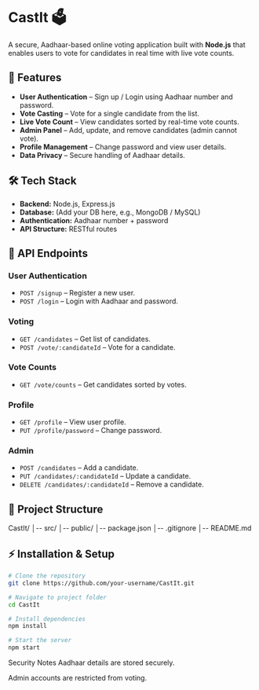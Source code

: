 # CastIt 🗳️  
A secure, Aadhaar-based online voting application built with **Node.js** that enables users to vote for candidates in real time with live vote counts.

## 🚀 Features
- **User Authentication** – Sign up / Login using Aadhaar number and password.
- **Vote Casting** – Vote for a single candidate from the list.
- **Live Vote Count** – View candidates sorted by real-time vote counts.
- **Admin Panel** – Add, update, and remove candidates (admin cannot vote).
- **Profile Management** – Change password and view user details.
- **Data Privacy** – Secure handling of Aadhaar details.

## 🛠️ Tech Stack
- **Backend:** Node.js, Express.js
- **Database:** (Add your DB here, e.g., MongoDB / MySQL)
- **Authentication:** Aadhaar number + password
- **API Structure:** RESTful routes

## 📌 API Endpoints

### User Authentication
- `POST /signup` – Register a new user.
- `POST /login` – Login with Aadhaar and password.

### Voting
- `GET /candidates` – Get list of candidates.
- `POST /vote/:candidateId` – Vote for a candidate.

### Vote Counts
- `GET /vote/counts` – Get candidates sorted by votes.

### Profile
- `GET /profile` – View user profile.
- `PUT /profile/password` – Change password.

### Admin
- `POST /candidates` – Add a candidate.
- `PUT /candidates/:candidateId` – Update a candidate.
- `DELETE /candidates/:candidateId` – Remove a candidate.

## 📂 Project Structure
CastIt/
│-- src/
│-- public/
│-- package.json
│-- .gitignore
│-- README.md


## ⚡ Installation & Setup
```bash
# Clone the repository
git clone https://github.com/your-username/CastIt.git

# Navigate to project folder
cd CastIt

# Install dependencies
npm install

# Start the server
npm start
```

Security Notes
Aadhaar details are stored securely.

Admin accounts are restricted from voting.
